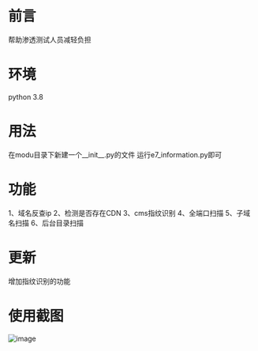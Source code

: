 # 前言
帮助渗透测试人员减轻负担
# 环境
python 3.8
# 用法
在modu目录下新建一个__init__.py的文件
运行e7_information.py即可
# 功能
1、域名反查ip
2、检测是否存在CDN
3、cms指纹识别
4、全端口扫描
5、子域名扫描
6、后台目录扫描
# 更新
增加指纹识别的功能
# 使用截图
![image](https://user-images.githubusercontent.com/56328995/143280490-a7fdeb4d-41f2-4441-a3ed-7c041ede70ff.png)
